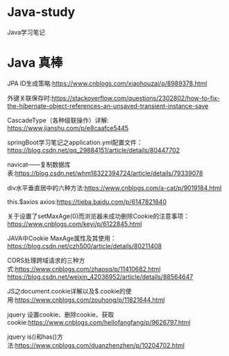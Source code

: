 # Java-study
Java学习笔记

# Java 真棒

JPA ID生成策略:https://www.cnblogs.com/xiaohouzai/p/8989378.html

外键关联保存时:https://stackoverflow.com/questions/2302802/how-to-fix-the-hibernate-object-references-an-unsaved-transient-instance-save

CascadeType（各种级联操作）详解: https://www.jianshu.com/p/e8caafce5445

springBoot学习笔记之application.yml配置文件：https://blog.csdn.net/qq_29884151/article/details/80447702

navicat——复制数据库表:https://blog.csdn.net/whm18322394724/article/details/79339078

div水平垂直居中的六种方法:https://www.cnblogs.com/a-cat/p/9019184.html

this.$axios axios:https://tieba.baidu.com/p/6147821840

关于设置了setMaxAge(0)而浏览器未成功删除Cookie的注意事项：https://www.cnblogs.com/keyi/p/6122845.html

JAVA中Cookie MaxAge属性及其使用：https://blog.csdn.net/czh500/article/details/80211408

CORS处理跨域请求的三种方式:https://www.cnblogs.com/zhaosq/p/11410682.html
https://blog.csdn.net/weixin_42036952/article/details/88564647

JS之document.cookie详解以及$.cookie的使用:https://www.cnblogs.com/zouhong/p/11821644.html

jquery 设置cookie、删除cookie、获取cookie:https://www.cnblogs.com/hellofangfang/p/9626797.html

jquery is()和has()方法:https://www.cnblogs.com/duanzhenzhen/p/10204702.html
